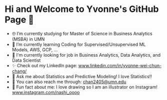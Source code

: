 # Hi and Welcome to Yvonne's GitHub Page 👋

- 🤓 I’m currently studying for Master of Science in Business Analytics (MSBA) in UMN  
- 🧐 I’m currently learning Coding for Supervised/Unsupervised ML Models, AWS, GCP, ...
- 💼 I'm currently looking for job in Business Analytics, Data Analytics, and Data Scientist
- ✨ Check out my LinkedIn page: www.linkedin.com/in/yvonne-wei-chun-chang/
- 💬 Ask me about Statistics and Predictive Modeling! I love Statistics!! 
- 📧 You can also reach me through: chan2405@umn.edu
- 👀 Fun fact about me: I love drawing so I am an illustrator on Instagram! www.instagram.com/nashi_oooo
